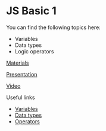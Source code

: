 # JS  Basic 1

You can find the following topics here:

* Variables
* Data types
* Logic operators

[Materials](https://docs.google.com/document/d/1xJ85iOrJgOKxA_A4XKhfXUEvYXBoh0XKvvKb_Yni-1M/edit)

[Presentation](https://drive.google.com/file/d/1CX9Oy91vktqmWi5NYhL6C7RYYzuubSzh/view?usp=sharing)

[Video](https://solvd.zoom.us/rec/share/RKyz7hv0THrS6tBTUPeTkjR57xeBg2S3F2LVSkoZtH3fPMW4ecHkxlzCLvv3zMSj.sEnwD6EkM67pdTtX?startTime=1617266913000)

Useful links

* [Variables](https://developer.mozilla.org/en-US/docs/Learn/JavaScript/First_steps/Variables)
* [Data types](https://developer.mozilla.org/en-US/docs/Web/JavaScript/Data_structures)
* [Operators](https://developer.mozilla.org/en-US/docs/Web/JavaScript/Reference/Operators)

